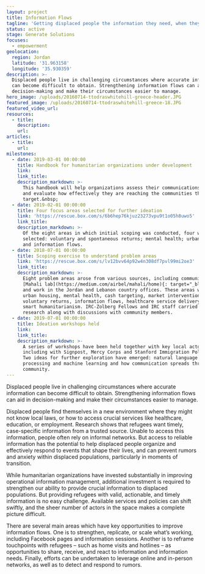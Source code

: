 ```yaml
---
layout: project
title: Information Flows
tagline: 'Getting displaced people the information they need, when they need it'
status: active
stage: Generate Solutions
focuses:
  - empowerment
geolocation:
  region: Jordan
  latitude: '31.963158'
  longitude: '35.930359'
description: >-
  Displaced people live in challenging circumstances where accurate information
  can become difficult to obtain. Strengthening information flows can aid in
  decision-making and make their circumstances easier to manage.
hero_image: /uploads/20160714-ttodraswhitehill-greece-header.JPG
featured_image: /uploads/20160714-ttodraswhitehill-greece-18.JPG
featured_video_url:
resources:
  - title:
    description:
    url:
articles:
  - title:
    url:
milestones:
  - date: 2019-03-01 00:00:00
    title: Handbook for humanitarian organizations under development
    link:
    link_title:
    description_markdown: >-
      This handbook will help organizations assess their communications plans
      and evaluate how effectively they are reaching the communities they
      target.&nbsp;
  - date: 2019-02-01 00:00:00
    title: Four focus areas selected for further ideation
    link: 'https://rescue.box.com/s/6b6hep76kjuz23273vpu9t1o05h8uwo5'
    link_title:
    description_markdown: >-
      Of the eight areas in which initial scoping was conducted, four were
      selected: voluntary and spontaneous returns; mental health; urban housing;
      and information flows.
  - date: 2018-07-01 00:00:00
    title: Scoping exercise to understand problem areas
    link: 'https://rescue.box.com/s/lv12bvv64p92w4n308df7pvl99mi2oe3'
    link_title:
    description_markdown: >-
      Eight problem areas arose from various sources, including community-driven
      [Mahali lab](https://medium.com/airbel/mahali/home){: target="_blank"},
      and work in the Jordan and Lebanon country offices. These areas were:
      urban housing, mental health, cash targeting, market interventions,
      voluntary returns, information flows, healthcare service delivery, and
      smart humanitarianism. IRC-Zolberg Fellows and IRC staff carried out desk
      research along with discussions with community members.
  - date: 2019-07-01 00:00:00
    title: Ideation workshops held
    link:
    link_title:
    description_markdown: >-
      A series of workshops have been held together with key local actors,
      including with Signpost, Mercy Corps and Stanford Immigration Policy Lab.
      Two ideas for further exploration have emerged: natural language
      processing and machine learning and how communication spreads through
      community.
---
```


Displaced people live in challenging circumstances where accurate information can become difficult to obtain. Strengthening information flows can aid in decision-making and make their circumstances easier to manage.

Displaced people find themselves in a new environment where they might not know local laws, or how to access crucial services like healthcare, education, or employment. Research shows that refugees want timely, case-specific information from a trusted source. Unable to access this information, people often rely on informal networks. But access to reliable information has the potential to help displaced people organize and effectively respond to events that shape their lives, and can prevent rumors and anxiety within displaced populations, particularly in moments of transition.

While humanitarian organizations have invested substantially in improving operational information management, additional investment is required to strengthen our ability to provide crucial information to displaced populations. But providing refugees with valid, actionable, and timely information is no easy challenge. Available services and policies can shift swiftly, and the sheer number of actors in the space makes a complete picture difficult.

There are several main areas which have key opportunities to improve information flows. One is to strengthen, replicate, or scale what’s working, including Facebook pages and information sessions. Another is to reframe touchpoints with refugees – such as home visits and hotlines – as opportunities to share, receive, and react to information and information needs. Finally, efforts can be undertaken to leverage online and in-person networks, as well as to detect and respond to rumors.